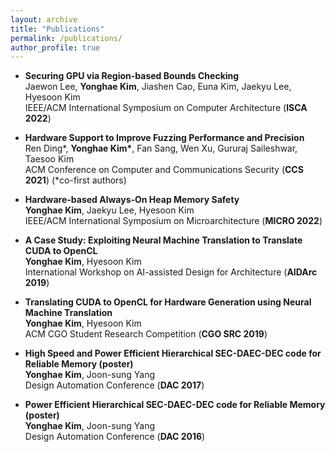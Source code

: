 ```yaml
---
layout: archive
title: "Publications"
permalink: /publications/
author_profile: true
---
```


* <b>Securing GPU via Region-based Bounds Checking</b><br>
  Jaewon Lee, <b>Yonghae Kim</b>, Jiashen Cao, Euna Kim, Jaekyu Lee, Hyesoon Kim<br>
  IEEE/ACM International Symposium on Computer Architecture (<b>ISCA 2022</b>)

* <b>Hardware Support to Improve Fuzzing Performance and Precision</b><br>
  Ren Ding\*, <b>Yonghae Kim\*</b>, Fan Sang, Wen Xu, Gururaj Saileshwar, Taesoo Kim<br>
  ACM Conference on Computer and Communications Security (<b>CCS 2021</b>)
  (\*co-first authors)

* <b>Hardware-based Always-On Heap Memory Safety</b><br>
  <b>Yonghae Kim</b>, Jaekyu Lee, Hyesoon Kim<br>
  IEEE/ACM International Symposium on Microarchitecture (<b>MICRO 2022</b>)

* <b>A Case Study: Exploiting Neural Machine Translation to Translate CUDA to OpenCL</b><br>
  <b>Yonghae Kim</b>, Hyesoon Kim<br>
  International Workshop on AI-assisted Design for Architecture (<b>AIDArc 2019</b>)

* <b>Translating CUDA to OpenCL for Hardware Generation using Neural Machine Translation</b><br>
  <b>Yonghae Kim</b>, Hyesoon Kim<br>
  ACM CGO Student Research Competition (<b>CGO SRC 2019</b>)

* <b>High Speed and Power Efficient Hierarchical SEC-DAEC-DEC code for Reliable Memory (poster)</b><br>
  <b>Yonghae Kim</b>, Joon-sung Yang<br>
  Design Automation Conference (<b>DAC 2017</b>)

* <b>Power Efficient Hierarchical SEC-DAEC-DEC code for Reliable Memory (poster)</b><br>
  <b>Yonghae Kim</b>, Joon-sung Yang<br>
  Design Automation Conference (<b>DAC 2016</b>)

